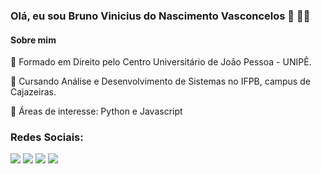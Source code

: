 ### Olá, eu sou Bruno Vinicius do Nascimento Vasconcelos 👋 👨‍🎓

#### Sobre mim

📌 Formado em Direito pelo Centro Universitário de João Pessoa - UNIPÊ.

📌 Cursando Análise e Desenvolvimento de Sistemas no IFPB, campus de Cajazeiras.

📌 Áreas de interesse: Python e Javascript

### Redes Sociais:

<div>
   <a href="https://www.youtube.com/channel/UCU69_wBFIdqrgx36klpd2pg" target="_blank"><img src="https://img.shields.io/badge/YouTube-FF0000?style=for-the-badge&logo=youtube&logoColor=white" target="_blank"></a>
  <a href="https://instagram.com/brunovasconcelosz" target="_blank"><img src="https://img.shields.io/badge/-Instagram-%23E4405F?style=for-the-badge&logo=instagram&logoColor=white" target="_blank"></a>
  <a href="https://www.linkedin.com/in/bruno-vasconcelos-974a601b8/" target="_blank"><img src="https://img.shields.io/badge/-LinkedIn-%230077B5?style=for-the-badge&logo=linkedin&logoColor=white" target="_blank"></a> 
   <a href = "mailto:bvasconcelos710@gmail.com"><img src="https://img.shields.io/badge/-Gmail-%23333?style=for-the-badge&logo=gmail&logoColor=white" target="_blank"></a>
</div>

